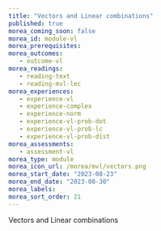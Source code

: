 ```yaml
---
title: "Vectors and Linear combinations"
published: true
morea_coming_soon: false
morea_id: module-vl
morea_prerequisites:
morea_outcomes:
   - outcome-vl
morea_readings:
   - reading-text
   - reading-mvl-lec
morea_experiences:
   - experience-vl
   - experience-complex
   - experience-norm
   - experience-vl-prob-dot
   - experience-vl-prob-lc
   - experience-vl-prob-dist
morea_assessments:
   - assessment-vl
morea_type: module
morea_icon_url: /morea/mvl/vectors.png
morea_start_date: "2023-08-23"
morea_end_date: "2023-08-30"
morea_labels:
morea_sort_order: 21
---
```

Vectors and Linear combinations
